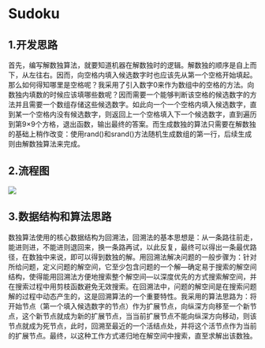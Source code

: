 # Sudoku

## 1.开发思路

首先，编写解数独算法，就要知道机器在解数独时的逻辑。解数独的顺序是自上而下，从左往右。因而，向空格内填入候选数字时也应该先从第一个空格开始填起。那么如何得知哪里是空格呢？我采用了引入数字0来作为数组中的空格的方法。向数独内填数的时候应该填哪些数呢？因而需要一个能够判断该空格的候选数字的方法并且需要一个数组存储这些候选数字。如此向一个一个空格内填入候选数字，直到某一个空格内没有候选数字，则返回上一个空格填入下一个候选数字，直到遍历到第9×9个方格，退出函数，输出最终的答案。而生成数独的算法只需要在解数独的基础上稍作改变：使用rand()和srand()方法随机生成数组的第一行，后续生成则由解数独算法来完成。

## 2.流程图

![](http://cdn1.showjoy.com/images/74/7428988f2b984077a29b10373baf1106.png)

## 3.数据结构和算法思路

数独算法使用的核心数据结构为回溯法，回溯法的基本思想是：从一条路往前走，能进则进，不能进则退回来，换一条路再试，以此反复，最终可以得出一条最优路径，在数独中来说，即可以得到数独的解。用回溯法解决问题的一般步骤为：针对所给问题，定义问题的解空间，它至少包含问题的一个解—确定易于搜索的解空间结构，使得能用回溯法方便地搜索整个解空间—以深度优先的方式搜索解空间，并在搜索过程中用剪枝函数避免无效搜索。在回溯法中，问题的解空间是在搜索问题解的过程中动态产生的，这是回溯算法的一个重要特性。我采用的算法思路为：将开始节点（第一个填入候选数字的节点）作为扩展节点，向纵深方向移至一个新节点，这个新节点就成为新的扩展节点，当当前扩展节点不能向纵深方向移动，则该节点就成为死节点，此时，回溯至最近的一个活结点处，并将这个活节点作为当前的扩展节点。最终，以这种工作方式递归地在解空间中搜索，直至求解出该数独。
